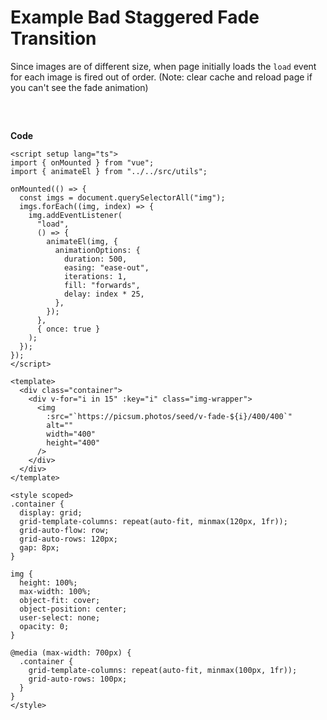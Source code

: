 <script lang="ts" setup>
import GalleryBadFade from "../components/GalleryBadFade.vue";
</script>

# Example Bad Staggered Fade Transition

Since images are of different size, when page initially loads the `load` event for each image is fired out of order. (Note: clear cache and reload page if you can't see the fade animation)

<div class="gallery-container">
  <GalleryBadFade/>
</div>

<style scoped>
  .gallery-container {
    padding-block: 16px;
  }
</style>

**Code**

```vue
<script setup lang="ts">
import { onMounted } from "vue";
import { animateEl } from "../../src/utils";

onMounted(() => {
  const imgs = document.querySelectorAll("img");
  imgs.forEach((img, index) => {
    img.addEventListener(
      "load",
      () => {
        animateEl(img, {
          animationOptions: {
            duration: 500,
            easing: "ease-out",
            iterations: 1,
            fill: "forwards",
            delay: index * 25,
          },
        });
      },
      { once: true }
    );
  });
});
</script>

<template>
  <div class="container">
    <div v-for="i in 15" :key="i" class="img-wrapper">
      <img
        :src="`https://picsum.photos/seed/v-fade-${i}/400/400`"
        alt=""
        width="400"
        height="400"
      />
    </div>
  </div>
</template>

<style scoped>
.container {
  display: grid;
  grid-template-columns: repeat(auto-fit, minmax(120px, 1fr));
  grid-auto-flow: row;
  grid-auto-rows: 120px;
  gap: 8px;
}

img {
  height: 100%;
  max-width: 100%;
  object-fit: cover;
  object-position: center;
  user-select: none;
  opacity: 0;
}

@media (max-width: 700px) {
  .container {
    grid-template-columns: repeat(auto-fit, minmax(100px, 1fr));
    grid-auto-rows: 100px;
  }
}
</style>
```
